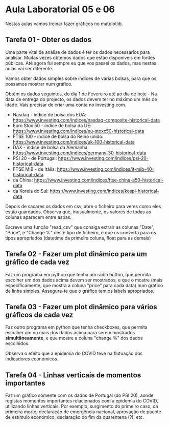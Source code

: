 # Aula Laboratorial 05 e 06

Nestas aulas vamos treinar fazer gráficos no matplotlib.

## Tarefa 01 - Obter os dados

Uma parte vital de análise de dados é ter os dados necessários para analisar. Muitas vezes obtemos dados que estão disponíveis em fontes públicas. Até agora fui sempre eu que vos passei os dados, mas nestas aulas vai ser diferente.

Vamos obter dados simples sobre índices de várias bolsas, para que os possamos mostrar num gráfico.

Obtém os dados seguintes, do dia 1 de Fevereiro até ao dia de hoje - Na data de entrega do projecto, os dados devem ter no máximo um mês de idade. Vais precisar de criar uma conta no investing.com.

* Nasdaq - índice de bolsa dos EUA: https://www.investing.com/indices/nasdaq-composite-historical-data
* Euro Stox 50 - índice de bolsa da UE: https://www.investing.com/indices/eu-stoxx50-historical-data
* FTSE 100 - índice de bolsa do Reino unido: https://www.investing.com/indices/uk-100-historical-data
* DAX - índice de bolsa da Alemanha: https://www.investing.com/indices/germany-30-historical-data
* PSI 20 - de Portugal: https://www.investing.com/indices/psi-20-historical-data
* FTSE MIB - de Itália: https://www.investing.com/indices/it-mib-40-historical-data
* da China: https://www.investing.com/indices/ftse-china-a50-historical-data
* da Koreia do Sul: https://www.investing.com/indices/kospi-historical-data

Depois de sacares os dados em csv, abre o ficheiro para veres como eles estão guardados. Observa que, inusualmente, os valores de todas as colunas aparecem entre aspas.

Escreve uma função "read_csv" que consiga extrair as colunas "Date", "Price", e "Change %" deste tipo de ficheiro, e que os converta para os tipos apropriados (datetime da primeira coluna, float para as demais)

## Tarefa 02 - Fazer um plot dinâmico para um gráfico de cada vez

Faz um programa em python que tenha um radio button, que permita escolher um dos dados acima devem ser mostrados, e que o mostre (mais especificamente, que mostra a coluna "price" para cada data) num gráfico de linha simples. Assegura-te que o gráfico tem os labels apropriados.

## Tarefa 03 - Fazer um plot dinâmico para vários gráficos de cada vez

Faz outro programa em python que tenha checkboxes, que permita escolher um ou mais dos dados acima para serem mostrados **simultâneamente**, e que mostre a coluna "change %" dos dados escolhidos.

Observa o efeito que a epidemia do COVID teve na flutuação dos índicadores económicos.

## Tarefa 04 - Linhas verticais de momentos importantes

Faz um gráfico sómente com os dados de Portugal (do PSI 20), aonde registas momentos importantes relacionados com a epidemia do COVID, utilizando linhas verticais. Por exemplo, surgimento do primeiro caso, da primeira morte, declaração de emergência nacional, aprovação de pacote de estímulo económico, declaração do fim da quarentena (?), etc.




